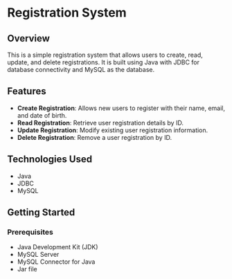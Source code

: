 # Registration System

## Overview

This is a simple registration system that allows users to create, read, update, and delete registrations. It is built using Java with JDBC for database connectivity and MySQL as the database.

## Features

- **Create Registration**: Allows new users to register with their name, email, and date of birth.
- **Read Registration**: Retrieve user registration details by ID.
- **Update Registration**: Modify existing user registration information.
- **Delete Registration**: Remove a user registration by ID.

## Technologies Used

- Java
- JDBC
- MySQL

## Getting Started

### Prerequisites

- Java Development Kit (JDK)
- MySQL Server
- MySQL Connector for Java
- Jar file
